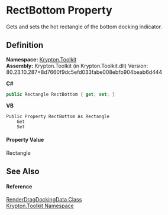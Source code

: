 # RectBottom Property


Gets and sets the hot rectangle of the bottom docking indicator.



## Definition
**Namespace:** <a href="79d2eac2-21f4-54ff-7552-b20c33c30600.md">Krypton.Toolkit</a>  
**Assembly:** Krypton.Toolkit (in Krypton.Toolkit.dll) Version: 80.23.10.287+8d7660f9dc5efd033fabe008ebfb904beab6d444

**C#**
``` C#
public Rectangle RectBottom { get; set; }
```
**VB**
``` VB
Public Property RectBottom As Rectangle
	Get
	Set
```



#### Property Value
Rectangle

## See Also


#### Reference
<a href="ff24036a-10ad-ad26-418f-e224a43c0b47.md">RenderDragDockingData Class</a>  
<a href="79d2eac2-21f4-54ff-7552-b20c33c30600.md">Krypton.Toolkit Namespace</a>  
